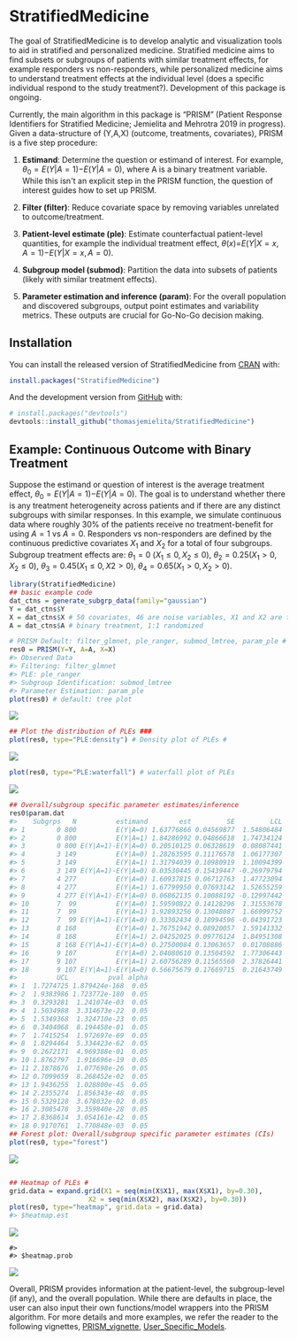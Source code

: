 
<!-- README.md is generated from README.Rmd. Please edit that file -->
StratifiedMedicine
==================

<!-- badges: start -->
<!-- badges: end -->
The goal of StratifiedMedicine is to develop analytic and visualization tools to aid in stratified and personalized medicine. Stratified medicine aims to find subsets or subgroups of patients with similar treatment effects, for example responders vs non-responders, while personalized medicine aims to understand treatment effects at the individual level (does a specific individual respond to the study treatment?). Development of this package is ongoing.

Currently, the main algorithm in this package is “PRISM” (Patient Response Identifiers for Stratified Medicine; Jemielita and Mehrotra 2019 in progress). Given a data-structure of (Y,A,X) (outcome, treatments, covariates), PRISM is a five step procedure:

1.  **Estimand**: Determine the question or estimand of interest. For example, *θ*<sub>0</sub> = *E*(*Y*|*A* = 1)−*E*(*Y*|*A* = 0), where A is a binary treatment variable. While this isn't an explicit step in the PRISM function, the question of interest guides how to set up PRISM.

2.  **Filter (filter)**: Reduce covariate space by removing variables unrelated to outcome/treatment.

3.  **Patient-level estimate (ple)**: Estimate counterfactual patient-level quantities, for example the individual treatment effect, *θ*(*x*)=*E*(*Y*|*X* = *x*, *A* = 1)−*E*(*Y*|*X* = *x*, *A* = 0).

4.  **Subgroup model (submod)**: Partition the data into subsets of patients (likely with similar treatment effects).

5.  **Parameter estimation and inference (param)**: For the overall population and discovered subgroups, output point estimates and variability metrics. These outputs are crucial for Go-No-Go decision making.

Installation
------------

You can install the released version of StratifiedMedicine from [CRAN](https://CRAN.R-project.org) with:

``` r
install.packages("StratifiedMedicine")
```

And the development version from [GitHub](https://github.com/) with:

``` r
# install.packages("devtools")
devtools::install_github("thomasjemielita/StratifiedMedicine")
```

Example: Continuous Outcome with Binary Treatment
-------------------------------------------------

Suppose the estimand or question of interest is the average treatment effect, *θ*<sub>0</sub> = *E*(*Y*|*A* = 1)−*E*(*Y*|*A* = 0). The goal is to understand whether there is any treatment heterogeneity across patients and if there are any distinct subgroups with similar responses. In this example, we simulate continuous data where roughly 30% of the patients receive no treatment-benefit for using *A* = 1 vs *A* = 0. Responders vs non-responders are defined by the continuous predictive covariates *X*<sub>1</sub> and *X*<sub>2</sub> for a total of four subgroups. Subgroup treatment effects are: *θ*<sub>1</sub> = 0 (*X*<sub>1</sub> ≤ 0, *X*<sub>2</sub> ≤ 0), *θ*<sub>2</sub> = 0.25(*X*<sub>1</sub> &gt; 0, *X*<sub>2</sub> ≤ 0), *θ*<sub>3</sub> = 0.45(*X*<sub>1</sub> ≤ 0, *X*2 &gt; 0), *θ*<sub>4</sub> = 0.65(*X*<sub>1</sub> &gt; 0, *X*<sub>2</sub> &gt; 0).

``` r
library(StratifiedMedicine)
## basic example code
dat_ctns = generate_subgrp_data(family="gaussian")
Y = dat_ctns$Y
X = dat_ctns$X # 50 covariates, 46 are noise variables, X1 and X2 are truly predictive
A = dat_ctns$A # binary treatment, 1:1 randomized 

# PRISM Default: filter_glmnet, ple_ranger, submod_lmtree, param_ple #
res0 = PRISM(Y=Y, A=A, X=X)
#> Observed Data
#> Filtering: filter_glmnet
#> PLE: ple_ranger
#> Subgroup Identification: submod_lmtree
#> Parameter Estimation: param_ple
plot(res0) # default: tree plot 
```

![](man/figures/README-example-1.png)

``` r
## Plot the distribution of PLEs ###
plot(res0, type="PLE:density") # Density plot of PLEs #
```

![](man/figures/README-example-2.png)

``` r
plot(res0, type="PLE:waterfall") # waterfall plot of PLEs
```

![](man/figures/README-example-3.png)

``` r
## Overall/subgroup specific parameter estimates/inference
res0$param.dat
#>    Subgrps   N          estimand        est         SE         LCL
#> 1        0 800          E(Y|A=0) 1.63776866 0.04569877  1.54806484
#> 2        0 800          E(Y|A=1) 1.84286992 0.04866618  1.74734124
#> 3        0 800 E(Y|A=1)-E(Y|A=0) 0.20510125 0.06328619  0.08087441
#> 4        3 149          E(Y|A=0) 1.28263595 0.11176578  1.06177307
#> 5        3 149          E(Y|A=1) 1.31794039 0.10980919  1.10094399
#> 6        3 149 E(Y|A=1)-E(Y|A=0) 0.03530445 0.15439447 -0.26979794
#> 7        4 277          E(Y|A=0) 1.60937815 0.06712763  1.47723094
#> 8        4 277          E(Y|A=1) 1.67799950 0.07693142  1.52655259
#> 9        4 277 E(Y|A=1)-E(Y|A=0) 0.06862135 0.10088192 -0.12997442
#> 10       7  99          E(Y|A=0) 1.59590822 0.14128296  1.31553678
#> 11       7  99          E(Y|A=1) 1.92893256 0.13048087  1.66999752
#> 12       7  99 E(Y|A=1)-E(Y|A=0) 0.33302434 0.18994596 -0.04391723
#> 13       8 168          E(Y|A=0) 1.76751942 0.08920057  1.59141332
#> 14       8 168          E(Y|A=1) 2.04252025 0.09776124  1.84951308
#> 15       8 168 E(Y|A=1)-E(Y|A=0) 0.27500084 0.13063657  0.01708886
#> 16       9 107          E(Y|A=0) 2.04080610 0.13504592  1.77306443
#> 17       9 107          E(Y|A=1) 2.60756289 0.11565560  2.37826441
#> 18       9 107 E(Y|A=1)-E(Y|A=0) 0.56675679 0.17669715  0.21643749
#>          UCL          pval alpha
#> 1  1.7274725 1.879424e-168  0.05
#> 2  1.9383986 1.723772e-180  0.05
#> 3  0.3293281  1.241074e-03  0.05
#> 4  1.5034988  3.314673e-22  0.05
#> 5  1.5349368  1.324710e-23  0.05
#> 6  0.3404068  8.194458e-01  0.05
#> 7  1.7415254  1.972697e-69  0.05
#> 8  1.8294464  5.334423e-62  0.05
#> 9  0.2672171  4.969388e-01  0.05
#> 10 1.8762797  1.916696e-19  0.05
#> 11 2.1878676  1.077698e-26  0.05
#> 12 0.7099659  8.268452e-02  0.05
#> 13 1.9436255  1.028800e-45  0.05
#> 14 2.2355274  1.856343e-48  0.05
#> 15 0.5329128  3.678032e-02  0.05
#> 16 2.3085478  3.359840e-28  0.05
#> 17 2.8368614  3.054161e-42  0.05
#> 18 0.9170761  1.770848e-03  0.05
## Forest plot: Overall/subgroup specific parameter estimates (CIs)
plot(res0, type="forest")
```

![](man/figures/README-example-4.png)

``` r

## Heatmap of PLEs #
grid.data = expand.grid(X1 = seq(min(X$X1), max(X$X1), by=0.30),
                    X2 = seq(min(X$X2), max(X$X2), by=0.30))
plot(res0, type="heatmap", grid.data = grid.data)
#> $heatmap.est
```

![](man/figures/README-example-5.png)

    #> 
    #> $heatmap.prob

![](man/figures/README-example-6.png)

Overall, PRISM provides information at the patient-level, the subgroup-level (if any), and the overall population. While there are defaults in place, the user can also input their own functions/model wrappers into the PRISM algorithm. For more details and more examples, we refer the reader to the following vignettes, [PRISM\_vignette](https://CRAN.R-project.org/package=StratifiedMedicine/vignettes/SM_PRISM.html), [User\_Specific\_Models](https://CRAN.R-project.org/package=StratifiedMedicine/vignettes/SM_User_Models.html).
